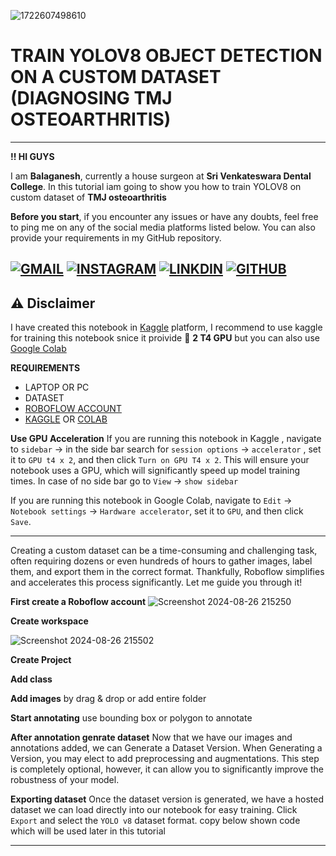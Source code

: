 
![1722607498610](https://github.com/user-attachments/assets/2d84864a-395d-4287-b756-b2224e2e551a)



# **TRAIN YOLOV8 OBJECT DETECTION ON A CUSTOM DATASET (DIAGNOSING TMJ OSTEOARTHRITIS)**

---
**!! HI GUYS**



I am **Balaganesh**, currently a house surgeon at **Sri Venkateswara Dental College**. In this tutorial iam going to show you how to train YOLOV8 on custom dataset of **TMJ osteoarthritis**


**Before you start**, if you encounter any issues or have any doubts, feel free to ping me on any of the social media platforms listed below. You can also provide your requirements in my GitHub repository.


[![GMAIL](https://img.shields.io/badge/Gmail-D14836?style=for-the-badge&logo=gmail&logoColor=white)](mailto:drbalaganesh.dentist@gmail.com)
[![INSTAGRAM](https://img.shields.io/badge/Instagram-E4405F?style=for-the-badge&logo=instagram&logoColor=white)](https://www.instagram.com/_bala.7601/)
[![LINKDIN](https://img.shields.io/badge/LinkedIn-0077B5?style=for-the-badge&logo=linkedin&logoColor=white)](https://www.linkedin.com/in/drbalaganeshdentist/)
[![GITHUB](https://img.shields.io/badge/GitHub-100000?style=for-the-badge&logo=github&logoColor=white)](https://github.com/DrDataScience-dentist/Automated-Diagnosis-of-TMJ-Osteoarthritis-Using-YOLO-BASED-DEEP-LEARNING-ALGORITHM)
---
## ⚠️ Disclaimer
I have created this notebook in [Kaggle](https://www.kaggle.com/) platform, I recommend to use kaggle for training this notebook snice it proivide 💪 **2 T4 GPU** but you can also use [Google Colab](https://colab.research.google.com/)

**REQUIREMENTS**
* LAPTOP OR PC
* DATASET
* [ROBOFLOW ACCOUNT](https://roboflow.com/)
* [KAGGLE](https://www.kaggle.com/) OR [COLAB](https://colab.research.google.com/)

**Use GPU Acceleration**
If you are running this notebook in Kaggle , navigate to `sidebar`  -> in the side bar search for  `session options` -> `accelerator` , set it to `GPU t4 x 2`, and then click `Turn on GPU T4 x 2`. This will ensure your notebook uses a GPU, which will significantly speed up model training times. In case of no side bar go to `View` -> `show sidebar`

If you are running this notebook in Google Colab, navigate to `Edit` -> `Notebook settings` -> `Hardware accelerator`, set it to `GPU`, and then click `Save`.


---

Creating a custom dataset can be a time-consuming and challenging task, often requiring dozens or even hundreds of hours to gather images, label them, and export them in the correct format. Thankfully, Roboflow simplifies and accelerates this process significantly. Let me guide you through it!

**First create a Roboflow account**
![Screenshot 2024-08-26 215250](https://github.com/user-attachments/assets/71ec7f7d-10a1-479a-8c15-bd143d6adfac)

    
**Create workspace**
    
    

![Screenshot 2024-08-26 215502](https://github.com/user-attachments/assets/3e1bec68-03a0-4f14-97cf-a26b4fab1365)

    
**Create Project**
    
 
**Add class**
    

 
**Add images** by drag & drop or  add entire folder
    
    

    
**Start annotating** use bounding box or polygon to annotate
    

 
**After annotation genrate dataset**
    Now that we have our images and annotations added, we can Generate a Dataset Version. When Generating a Version, you may elect to add preprocessing and augmentations. This step is completely optional, however, it can allow you to significantly improve the robustness of your model.
    
    

 
**Exporting dataset**
  Once the dataset version is generated, we have a hosted dataset we can load directly into our notebook for easy training. Click `Export` and select the `YOLO v8` dataset format. copy below shown code which will be used later in this tutorial
    

    
  ---
